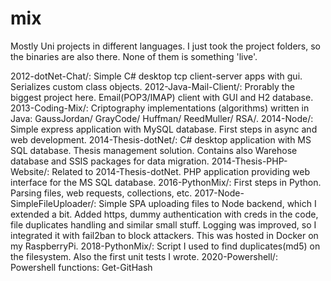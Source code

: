 # mix
Mostly Uni projects in different languages. I just took the project folders, so the binaries are also there. None of them is something 'live'.

2012-dotNet-Chat/: Simple C# desktop tcp client-server apps with gui. Serializes custom class objects.
2012-Java-Mail-Client/: Prorably the biggest project here. Email(POP3/IMAP) client with GUI and H2 database. 
2013-Coding-Mix/: Criptography implementations (algorithms) written in Java: GaussJordan/  GrayCode/  Huffman/  ReedMuller/  RSA/.
2014-Node/: Simple express application with MySQL database. First steps in async and web development.
2014-Thesis-dotNet/: C# desktop application with MS SQL database. Thesis management solution. Contains also Warehose database and SSIS packages for data migration.
2014-Thesis-PHP-Website/: Related to 2014-Thesis-dotNet. PHP application providing web interface for the MS SQL database.
2016-PythonMix/: First steps in Python. Parsing files, web requests, collections, etc.
2017-Node-SimpleFileUploader/: Simple SPA uploading files to Node backend, which I extended a bit. Added https, dummy authentication with creds in the code, file duplicates handling and similar small stuff. Logging was improved, so I integrated it with fail2ban to block attackers. This was hosted in Docker on my RaspberryPi. 
2018-PythonMix/: Script I used to find duplicates(md5) on the filesystem. Also the first unit tests I wrote.
2020-Powershell/: Powershell functions: Get-GitHash
